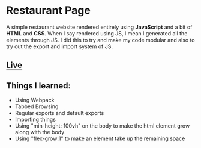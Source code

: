 # Restaurant Page  
A simple restaurant website rendered entirely using **JavaScript** and a bit of **HTML** and **CSS**. When I say rendered using JS, I mean I generated all the elements through JS. I did this to try and make my code modular and also to try out the export and import system of JS.

## [Live](https://mizzadnan.github.io/restaurant-page/)  
## Things I learned:
- Using Webpack
- Tabbed Browsing
- Regular exports and default exports
- Importing things
- Using "min-height: 100vh" on the body to make the html element grow along with the body
- Using "flex-grow:1" to make an element take up the remaining space
